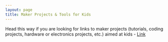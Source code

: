 ```yaml
---
layout: page
title: Maker Projects & Tools for Kids
---
```


Head this way if you are looking for links to maker projects (tutorials, coding projects, hardware or electronics projects, etc.) aimed at kids - [Link](https://tangowhisky37.github.io/CoderDojoDocklands/Pages/Links-To-Maker-Projects-And-Tools-For-Kids)
